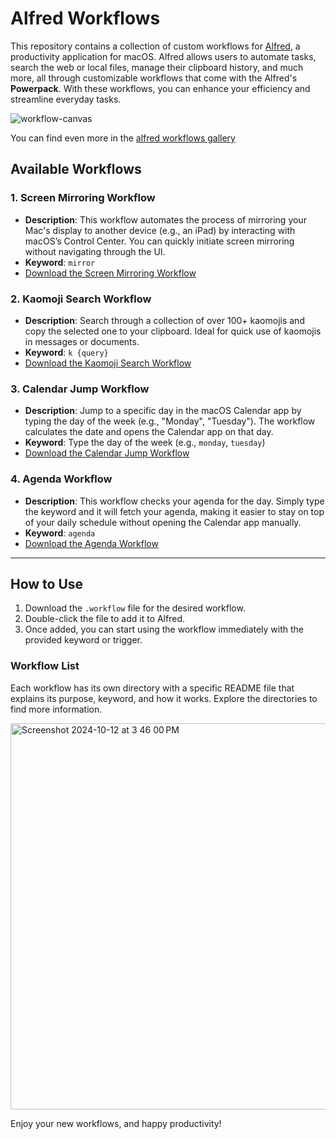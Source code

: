 # Alfred Workflows

This repository contains a collection of custom workflows for [Alfred](https://www.alfredapp.com/), a productivity application for macOS. Alfred allows users to automate tasks, search the web or local files, manage their clipboard history, and much more, all through customizable workflows that come with the Alfred's **Powerpack**. With these workflows, you can enhance your efficiency and streamline everyday tasks.

![workflow-canvas](https://github.com/user-attachments/assets/47e393aa-c257-4e19-96e6-2d6424c45b63)

You can find even more in the [alfred workflows gallery](https://www.alfredapp.com/workflows/)


## Available Workflows

### 1. **Screen Mirroring Workflow**
- **Description**: This workflow automates the process of mirroring your Mac's display to another device (e.g., an iPad) by interacting with macOS’s Control Center. You can quickly initiate screen mirroring without navigating through the UI.
- **Keyword**: `mirror`
- [Download the Screen Mirroring Workflow](#)

### 2. **Kaomoji Search Workflow**
- **Description**: Search through a collection of over 100+ kaomojis and copy the selected one to your clipboard. Ideal for quick use of kaomojis in messages or documents.
- **Keyword**: `k {query}`
- [Download the Kaomoji Search Workflow](#)

### 3. **Calendar Jump Workflow**
- **Description**: Jump to a specific day in the macOS Calendar app by typing the day of the week (e.g., "Monday", "Tuesday"). The workflow calculates the date and opens the Calendar app on that day.
- **Keyword**: Type the day of the week (e.g., `monday`, `tuesday`)
- [Download the Calendar Jump Workflow](#)

### 4. **Agenda Workflow**
- **Description**: This workflow checks your agenda for the day. Simply type the keyword and it will fetch your agenda, making it easier to stay on top of your daily schedule without opening the Calendar app manually.
- **Keyword**: `agenda`
- [Download the Agenda Workflow](#)

---

## How to Use

1. Download the `.workflow` file for the desired workflow.
2. Double-click the file to add it to Alfred.
3. Once added, you can start using the workflow immediately with the provided keyword or trigger.

### Workflow List

Each workflow has its own directory with a specific README file that explains its purpose, keyword, and how it works. Explore the directories to find more information.

<img width="618" alt="Screenshot 2024-10-12 at 3 46 00 PM" src="https://github.com/user-attachments/assets/14e5961b-d04a-4568-80a7-48de21655423">

Enjoy your new workflows, and happy productivity!
